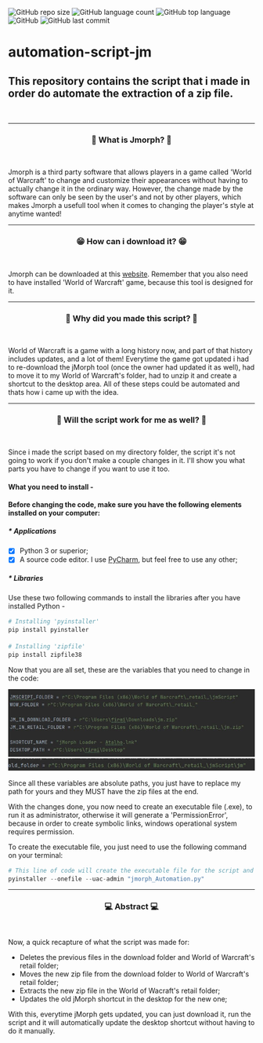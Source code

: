 ![GitHub repo size](https://img.shields.io/github/repo-size/firminoneto11/automation-script-jm)
![GitHub language count](https://img.shields.io/github/languages/count/firminoneto11/automation-script-jm)
![GitHub top language](https://img.shields.io/github/languages/top/firminoneto11/automation-script-jm)
![GitHub](https://img.shields.io/github/license/firminoneto11/automation-script-jm)
![GitHub last commit](https://img.shields.io/github/last-commit/firminoneto11/automation-script-jm)

<h1>automation-script-jm</h1>
<h2>This repository contains the script that i made in order do automate the extraction of a zip file.</h3>
<br/>
<hr/>
<div align='center'><h3>🤔 What is Jmorph? 🤔</h3></div>
<br/>
<p>Jmorph is a third party software that allows players in a game called 'World of Warcraft' to change and customize their appearances without having to actually change it in the ordinary way. However, the change made by the software can only be seen by the user's and not by other players, which makes Jmorph a usefull tool when it comes to changing the player's style at anytime wanted!</p>
<hr/>
<div align='center'><h3>😁 How can i download it? 😁</h3></div>
<br/>
<p>Jmorph can be downloaded at this <a href='https://www.ownedcore.com/forums/world-of-warcraft/world-of-warcraft-bots-programs/795619-jmorph-tmorph-morpher-recreated.html'>website</a>. Remember that you also need to have installed 'World of Warcraft' game, because this tool is designed for it.</p>
<hr/>
<div align='center'><h3>👻 Why did you made this script? 👻</h3></div>
<br/>
<p>World of Warcraft is a game with a long history now, and part of that history includes updates, and a lot of them! Everytime the game got updated i had to re-download the jMorph tool (once the owner had updated it as well), had to move it to my World of Warcraft's folder, had to unzip it and create a shortcut to the desktop area. All of these steps could be automated and thats how i came up with the idea.</p>
<hr/>
<div align='center'><h3>🤔 Will the script work for me as well? 🤔</h3></div>
<br/>
<p>Since i made the script based on my directory folder, the script it's not going to work if you don't make a couple changes in it. I'll show you what parts you have to change if you want to use it too.</p>
<h4>What you need to install -<h4>
<p>Before changing the code, make sure you have the following elements installed on your computer: </p>
<h5>* Applications</h5>

- [x] Python 3 or superior;
- [x] A source code editor. I use <a href='https://www.jetbrains.com/pycharm/'>PyCharm</a>, but feel free to use any other;

<h5>* Libraries</h5>
<p>Use these two following commands to install the libraries after you have installed Python -</p>

```python
# Installing 'pyinstaller'
pip install pyinstaller
  
# Installing 'zipfile'
pip install zipfile38
```
<p>Now that you are all set, these are the variables that you need to change in the code: </p>
<img src="https://github.com/firminoneto11/automation-script-jm/blob/main/assets/one.JPG" alt="first image of variables">
<br/>
<img src="https://github.com/firminoneto11/automation-script-jm/blob/main/assets/two.JPG" alt="second image of variables">
<p>Since all these variables are absolute paths, you just have to replace my path for yours and they MUST have the zip files at the end.</p>
<p>With the changes done, you now need to create an executable file (.exe), to run it as administrator, otherwise it will generate a 'PermissionError', because in order to create symbolic links, windows operational system requires permission.</p>
<p>To create the executable file, you just need to use the following command on your terminal: </p>

```python
# This line of code will create the executable file for the script and when you run it, it will pop up as administrator
pyinstaller --onefile --uac-admin "jmorph_Automation.py"
```
<hr/>
<div align='center'><h3>💻 Abstract 💻</h3></div>
<br/>
<p>Now, a quick recapture of what the script was made for:

- Deletes the previous files in the download folder and World of Warcraft's retail folder;
- Moves the new zip file from the download folder to World of Warcraft's retail folder;
- Extracts the new zip file in the World of Wacraft's retail folder;
- Updates the old jMorph shortcut in the desktop for the new one;

With this, everytime jMorph gets updated, you can just download it, run the script and it will automatically update the desktop shortcut without having to do it manually.